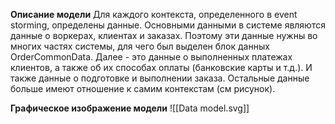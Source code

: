 **Описание модели**
Для каждого контекста, определенного в event storming, определены данные.
Основными данными в системе являются данные о воркерах, клиентах и заказах. Поэтому эти данные нужны во многих частях системы, для чего был выделен блок данных OrderCommonData. Далее - это данные о выполненных платежах клиентов, а также об их способах оплаты (банковские карты и т.д.). И также данные о подготовке и выполнении заказа. Остальные данные больше имеют отношение к самим контекстам (см рисунок).

**Графическое изображение модели**
![[Data model.svg]]
